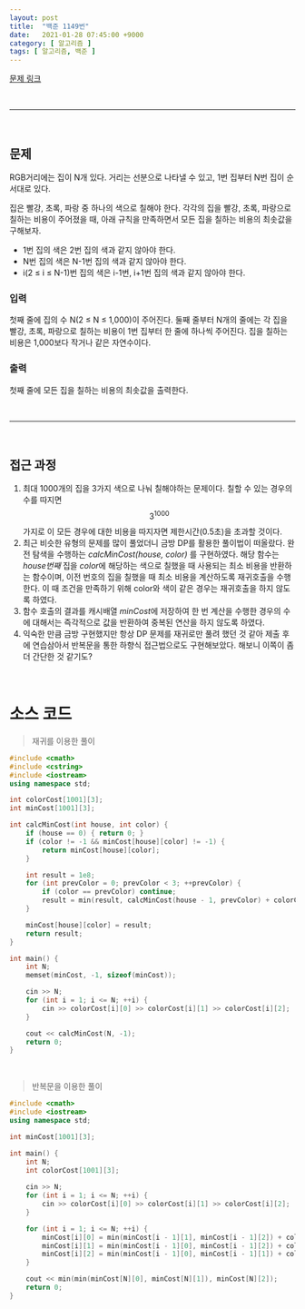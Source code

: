 ```yaml
---
layout: post
title:  "백준 1149번"
date:   2021-01-28 07:45:00 +9000
category: [ 알고리즘 ]
tags: [ 알고리즘, 백준 ]
---
```


[문제 링크](https://www.acmicpc.net/problem/1149)

<br>

---

<br>

## 문제
RGB거리에는 집이 N개 있다. 거리는 선분으로 나타낼 수 있고, 1번 집부터 N번 집이 순서대로 있다.

집은 빨강, 초록, 파랑 중 하나의 색으로 칠해야 한다. 각각의 집을 빨강, 초록, 파랑으로 칠하는 비용이 주어졌을 때, 아래 규칙을 만족하면서 모든 집을 칠하는 비용의 최솟값을 구해보자.

 - 1번 집의 색은 2번 집의 색과 같지 않아야 한다.
 - N번 집의 색은 N-1번 집의 색과 같지 않아야 한다.
 - i(2 ≤ i ≤ N-1)번 집의 색은 i-1번, i+1번 집의 색과 같지 않아야 한다.

### 입력
첫째 줄에 집의 수 N(2 ≤ N ≤ 1,000)이 주어진다. 둘째 줄부터 N개의 줄에는 각 집을 빨강, 초록, 파랑으로 칠하는 비용이 1번 집부터 한 줄에 하나씩 주어진다. 집을 칠하는 비용은 1,000보다 작거나 같은 자연수이다.

### 출력
첫째 줄에 모든 집을 칠하는 비용의 최솟값을 출력한다.

<br>

---

<br>

## 접근 과정
1. 최대 1000개의 집을 3가지 색으로 나눠 칠해야하는 문제이다. 칠할 수 있는 경우의 수를 따지면 $$3^1000$$가지로 이 모든 경우에 대한 비용을 따지자면 제한시간(0.5초)을 초과할 것이다.
2. 최근 비슷한 유형의 문제를 많이 풀었더니 금방 DP를 활용한 풀이법이 떠올랐다. 완전 탐색을 수행하는 *calcMinCost(house, color)* 를 구현하였다. 해당 함수는 *house번째* 집을 *color*에 해당하는 색으로 칠했을 때 사용되는 최소 비용을 반환하는 함수이며, 이전 번호의 집을 칠했을 때 최소 비용을 계산하도록 재귀호출을 수행한다. 이 때 조건을 만족하기 위해 color와 색이 같은 경우는 재귀호출을 하지 않도록 하였다.
3. 함수 호출의 결과를 캐시배열 *minCost*에 저장하여 한 번 계산을 수행한 경우의 수에 대해서는 즉각적으로 값을 반환하여 중복된 연산을 하지 않도록 하였다.
3. 익숙한 만큼 금방 구현했지만 항상 DP 문제를 재귀로만 풀려 했던 것 같아 제출 후에 연습삼아서 반복문을 통한 하향식 접근법으로도 구현해보았다. 해보니 이쪽이 좀 더 간단한 것 같기도?


<br>

# 소스 코드
> 재귀를 이용한 풀이
```c++
#include <cmath>
#include <cstring>
#include <iostream>
using namespace std;

int colorCost[1001][3];
int minCost[1001][3];

int calcMinCost(int house, int color) {
    if (house == 0) { return 0; }
    if (color != -1 && minCost[house][color] != -1) {
        return minCost[house][color];
    }

    int result = 1e8;
    for (int prevColor = 0; prevColor < 3; ++prevColor) {
        if (color == prevColor) continue;
        result = min(result, calcMinCost(house - 1, prevColor) + colorCost[house][prevColor]);
    }

    minCost[house][color] = result;
    return result;
}

int main() {
    int N;
    memset(minCost, -1, sizeof(minCost));

    cin >> N;
    for (int i = 1; i <= N; ++i) {
        cin >> colorCost[i][0] >> colorCost[i][1] >> colorCost[i][2];
    }

    cout << calcMinCost(N, -1);
    return 0;
}
```

<br>

> 반복문을 이용한 풀이
```c++
#include <cmath>
#include <iostream>
using namespace std;

int minCost[1001][3];

int main() {
    int N;
    int colorCost[1001][3];
    
    cin >> N;
    for (int i = 1; i <= N; ++i) {
        cin >> colorCost[i][0] >> colorCost[i][1] >> colorCost[i][2];
    }

    for (int i = 1; i <= N; ++i) {
        minCost[i][0] = min(minCost[i - 1][1], minCost[i - 1][2]) + colorCost[i][0];
        minCost[i][1] = min(minCost[i - 1][0], minCost[i - 1][2]) + colorCost[i][1];
        minCost[i][2] = min(minCost[i - 1][0], minCost[i - 1][1]) + colorCost[i][2];
    }

    cout << min(min(minCost[N][0], minCost[N][1]), minCost[N][2]);
    return 0;
}
```
